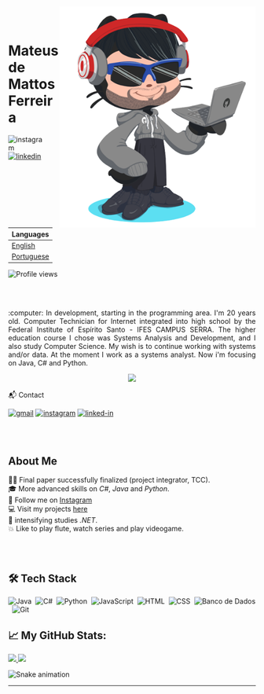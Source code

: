 <img align="right" width="400em" style="margin-top:0px" src="Capturar-removebg-preview.png">

</br>
</br>

<div dsplay="inline-block">
 
 <h1>Mateus de Mattos Ferreira</h1>
 <a href="https://www.instagram.com/mateusmattos2/">
    <img align="left" width="80px" src="https://i.ibb.co/qkGSp1D/instagram.png" alt="instagram" style="vertical-align:top;">
  </a> 
  
  <a href="https://www.linkedin.com/in/mateus-ferreira-270259180/">
    <img width="80px" src="https://i.ibb.co/RyZx12b/linkedin.png" alt="linkedin" style="vertical-align:top;">
  </a>
</div>




<br />
<br />

|   Languages   |
|-----------|
|[English](README.md)| 
|[Portuguese](readme_ptBR.md)| 
 
<p align="left"> <img src="https://komarev.com/ghpvc/?username=mateusmattos1&color=blue" alt="Profile views" /> </p>

<br />
<br />

<p align="justify"> 
  :computer: In development, starting in the programming area. I'm 20 years old. Computer Technician for Internet integrated into high school by the Federal Institute of Espírito Santo - IFES CAMPUS SERRA. The higher education course I chose was Systems Analysis and Development, and I also study Computer Science. My wish is to continue working with systems and/or data. At the moment I work as a systems analyst. Now i'm focusing on Java, C# and Python. 
</p>

<p align="center">
  <img src="https://super.abril.com.br/wp-content/uploads/2016/09/super_imggato_digitando_0.gif" width="350">
</p>


📬 Contact

[![gmail](https://img.shields.io/badge/Gmail-D14836?style=for-the-badge&logo=Gmail&logoColor=white)](mailto:mailto:mateusmattos327@gmail.com)
[![instagram](https://img.shields.io/badge/Instagram-E4405F?style=for-the-badge&logo=instagram&logoColor=white)](https://www.instagram.com/mateusmattos2/)
[![linked-in](https://img.shields.io/badge/Linkedin-0077B5?style=for-the-badge&logo=LinkedIn&logoColor=white)](https://www.linkedin.com/in/mateus-ferreira-270259180/)
   
<br />
<br />
<!-- About -->

## About Me
  👩‍🎓 Final paper successfully finalized (project integrator, TCC).
  <br />
  🎓 More advanced skills on *C#*, *Java* and *Python*.
  <br />
  🔆 Follow me on [Instagram](https://www.instagram.com/mateusmattos2/)
  <br />
  💻 Visit my projects [here](https://github.com/mateusmattos1?tab=repositories)
  <br />
  🔷 intensifying studies *.NET*.
  <br />
  💥 Like to play flute, watch series and play videogame.
  
<br><br>

## 🛠 Tech Stack
![Java](https://img.shields.io/badge/-Java-05122A?style=for-the-badge&logo=Java&logoColor=java)&nbsp;
![C#](https://img.shields.io/badge/C%23-239120?style=for-the-badge&logo=c-sharp&logoColor=white)&nbsp;
![Python](https://img.shields.io/badge/Python-14354C?style=for-the-badge&logo=python&logoColor=white)&nbsp;
![JavaScript](https://img.shields.io/badge/-JavaScript-05122A?style=for-the-badge&logo=JAVASCRIPT&logoColor=javascript)&nbsp;
![HTML](https://img.shields.io/badge/-HTML-05122A?style=for-the-badge&logo=HTML5&logoColor=html)&nbsp;
![CSS](https://img.shields.io/badge/-CSS-2C8EBB?style=for-the-badge&logo=CSS3&logoColor=css)&nbsp;
![Banco de Dados](https://img.shields.io/badge/MySQL-00000F?style=for-the-badge&logo=mysql&logoColor=white)&nbsp;
![Git](https://img.shields.io/badge/-Git-05122A?style=for-the-badge&logo=GIT&logoColor=git)&nbsp;



## 📈 My GitHub Stats:

<p align="left"> 
<a href="https://github.com/mateusmattos1">
  <img height="170em" src="https://github-readme-stats-eight-theta.vercel.app/api?username=mateusmattos1&show_icons=true&theme=algolia&include_all_commits=true&count_private=true"/>
  <img height="170em" src="https://github-readme-stats-eight-theta.vercel.app/api/top-langs/?username=mateusmattos1&layout=compact&langs_count=8&theme=algolia"/>
</a>
</p>

![Snake animation](https://github.com/mateusmattos1/mateusmattos1/blob/output/github-contribution-grid-snake.svg)&nbsp;

</p>


 
---
